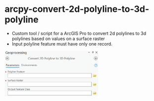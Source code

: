 # arcpy-convert-2d-polyline-to-3d-polyline

* Custom tool / script for a ArcGIS Pro to convert 2d polylines to 3d polylines based on values on a surface raster
* Input polyline feature must have only one record.

<img src="polyline.PNG" height="60%" width="60%" >
